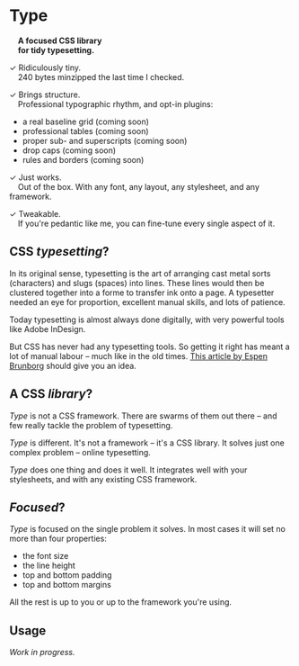 Type
====

  **A focused CSS library**  
  **for tidy typesetting.**

✓ Ridiculously tiny.  
  240 bytes minzipped the last time I checked.

✓ Brings structure.  
  Professional typographic rhythm, and opt-in plugins:

* a real baseline grid (coming soon)
* professional tables (coming soon)
* proper sub- and superscripts (coming soon)
* drop caps (coming soon)
* rules and borders (coming soon)

✓ Just works.  
  Out of the box. With any font, any layout, any stylesheet, and any framework.

✓ Tweakable.  
  If you're pedantic like me, you can fine-tune every single aspect of it.


CSS *typesetting*?
------------------

In its original sense, typesetting is the art of arranging cast metal sorts (characters) and slugs (spaces) into lines. These lines would then be clustered together into a forme to transfer ink onto a page. A typesetter needed an eye for proportion, excellent manual skills, and lots of patience.

Today typesetting is almost always done digitally, with very powerful tools like Adobe InDesign.

But CSS has never had any typesetting tools. So getting it right has meant a lot of manual labour – much like in the old times. [This article by Espen Brunborg][1] should give you an idea.

[1]: http://www.smashingmagazine.com/2012/12/17/css-baseline-the-good-the-bad-and-the-ugly/  "CSS Baseline: The Good, The Bad And The Ugly"


A CSS *library*?
----------------

*Type* is not a CSS framework. There are swarms of them out there – and few really tackle the problem of typesetting.

*Type* is different. It's not a framework – it's a CSS library. It solves just one complex problem – online typesetting.

*Type* does one thing and does it well. It integrates well with your stylesheets, and with any existing CSS framework.


*Focused*?
--------

*Type* is focused on the single problem it solves. In most cases it will set no more than four properties:

* the font size
* the line height
* top and bottom padding
* top and bottom margins

All the rest is up to you or up to the framework you're using.


Usage
-----

_Work in progress._
